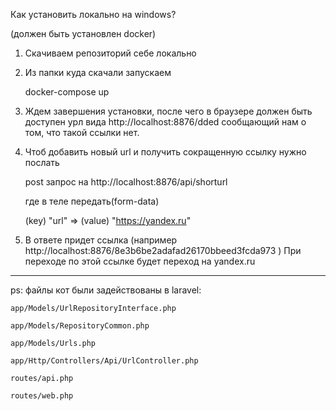 Как установить локально на windows? 

(должен быть установлен docker)

1. Скачиваем репозиторий себе локально
2. Из папки куда скачали запускаем 

    docker-compose up

3. Ждем завершения установки, после чего в браузере должен быть доступен урл вида
http://localhost:8876/dded 
сообщающий нам о том, что такой ссылки нет.

4. Чтоб добавить новый url и получить сокращенную ссылку нужно послать 

    post запрос на http://localhost:8876/api/shorturl


    где в теле передать(form-data) 

    (key) "url" => (value) "https://yandex.ru" 


5. В ответе придет ссылка (например http://localhost:8876/8e3b6be2adafad26170bbeed3fcda973 )
При переходе по этой ссылке будет переход на yandex.ru

---
ps: файлы кот были задействованы в laravel:

    app/Models/UrlRepositoryInterface.php

    app/Models/RepositoryCommon.php

    app/Models/Urls.php

    app/Http/Controllers/Api/UrlController.php

    routes/api.php

    routes/web.php


